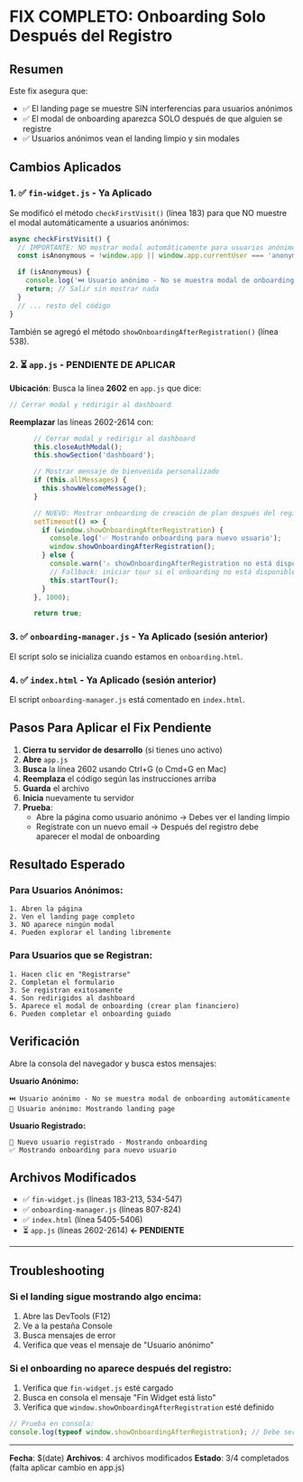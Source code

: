 # FIX COMPLETO: Onboarding Solo Después del Registro

## Resumen

Este fix asegura que:
- ✅ El landing page se muestre SIN interferencias para usuarios anónimos
- ✅ El modal de onboarding aparezca SOLO después de que alguien se registre
- ✅ Usuarios anónimos vean el landing limpio y sin modales

## Cambios Aplicados

### 1. ✅ `fin-widget.js` - Ya Aplicado

Se modificó el método `checkFirstVisit()` (línea 183) para que NO muestre el modal automáticamente a usuarios anónimos:

```javascript
async checkFirstVisit() {
  // IMPORTANTE: NO mostrar modal automáticamente para usuarios anónimos
  const isAnonymous = !window.app || window.app.currentUser === 'anonymous';

  if (isAnonymous) {
    console.log('⏭️ Usuario anónimo - No se muestra modal de onboarding automáticamente');
    return; // Salir sin mostrar nada
  }
  // ... resto del código
}
```

También se agregó el método `showOnboardingAfterRegistration()` (línea 538).

### 2. ⏳ `app.js` - PENDIENTE DE APLICAR

**Ubicación**: Busca la línea **2602** en `app.js` que dice:
```javascript
// Cerrar modal y redirigir al dashboard
```

**Reemplazar** las líneas 2602-2614 con:

```javascript
      // Cerrar modal y redirigir al dashboard
      this.closeAuthModal();
      this.showSection('dashboard');

      // Mostrar mensaje de bienvenida personalizado
      if (this.allMessages) {
        this.showWelcomeMessage();
      }

      // NUEVO: Mostrar onboarding de creación de plan después del registro
      setTimeout(() => {
        if (window.showOnboardingAfterRegistration) {
          console.log('✅ Mostrando onboarding para nuevo usuario');
          window.showOnboardingAfterRegistration();
        } else {
          console.warn('⚠️ showOnboardingAfterRegistration no está disponible');
          // Fallback: iniciar tour si el onboarding no está disponible
          this.startTour();
        }
      }, 1000);

      return true;
```

### 3. ✅ `onboarding-manager.js` - Ya Aplicado (sesión anterior)

El script solo se inicializa cuando estamos en `onboarding.html`.

### 4. ✅ `index.html` - Ya Aplicado (sesión anterior)

El script `onboarding-manager.js` está comentado en `index.html`.

## Pasos Para Aplicar el Fix Pendiente

1. **Cierra tu servidor de desarrollo** (si tienes uno activo)
2. **Abre** `app.js`
3. **Busca** la línea 2602 usando Ctrl+G (o Cmd+G en Mac)
4. **Reemplaza** el código según las instrucciones arriba
5. **Guarda** el archivo
6. **Inicia** nuevamente tu servidor
7. **Prueba**:
   - Abre la página como usuario anónimo → Debes ver el landing limpio
   - Regístrate con un nuevo email → Después del registro debe aparecer el modal de onboarding

## Resultado Esperado

### Para Usuarios Anónimos:
```
1. Abren la página
2. Ven el landing page completo
3. NO aparece ningún modal
4. Pueden explorar el landing libremente
```

### Para Usuarios que se Registran:
```
1. Hacen clic en "Registrarse"
2. Completan el formulario
3. Se registran exitosamente
4. Son redirigidos al dashboard
5. Aparece el modal de onboarding (crear plan financiero)
6. Pueden completar el onboarding guiado
```

## Verificación

Abre la consola del navegador y busca estos mensajes:

**Usuario Anónimo:**
```
⏭️ Usuario anónimo - No se muestra modal de onboarding automáticamente
👤 Usuario anónimo: Mostrando landing page
```

**Usuario Registrado:**
```
🎉 Nuevo usuario registrado - Mostrando onboarding
✅ Mostrando onboarding para nuevo usuario
```

## Archivos Modificados

- ✅ `fin-widget.js` (líneas 183-213, 534-547)
- ✅ `onboarding-manager.js` (líneas 807-824)
- ✅ `index.html` (línea 5405-5406)
- ⏳ `app.js` (líneas 2602-2614) **← PENDIENTE**

---

## Troubleshooting

### Si el landing sigue mostrando algo encima:

1. Abre las DevTools (F12)
2. Ve a la pestaña Console
3. Busca mensajes de error
4. Verifica que veas el mensaje de "Usuario anónimo"

### Si el onboarding no aparece después del registro:

1. Verifica que `fin-widget.js` esté cargado
2. Busca en consola el mensaje "Fin Widget está listo"
3. Verifica que `window.showOnboardingAfterRegistration` esté definido

```javascript
// Prueba en consola:
console.log(typeof window.showOnboardingAfterRegistration); // Debe ser "function"
```

---

**Fecha**: $(date)
**Archivos**: 4 archivos modificados
**Estado**: 3/4 completados (falta aplicar cambio en app.js)
